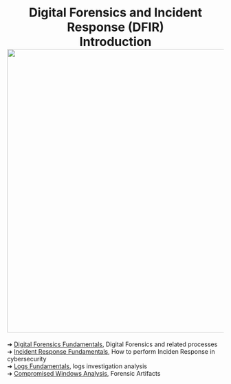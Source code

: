 <h1 align="center">Digital Forensics and Incident Response (DFIR)<br>Introduction<br><img width="660px" src="https://github.com/user-attachments/assets/0df0a62d-dedd-4dbc-aa0d-4c6dd7fc99c7"></h1>

➜ [Digital Forensics Fundamentals](https://github.com/RosanaFSS/DFIR-Digital-Forensics-and-Incident-Response-Introduction/blob/main/1%20.%20Digital%20Forensics%20Fundamentals.md), Digital Forensics and related processes<br>
➜ [Incident Response Fundamentals](https://github.com/RosanaFSS/DFIR-Digital-Forensics-and-Incident-Response-Introduction/blob/main/2%20.%20Incident%20Response%20Fundamentals.md), How to perform Inciden Response in cybersecurity<br>
➜ [Logs Fundamentals](https://github.com/RosanaFSS/DFIR-Digital-Forensics-and-Incident-Response-Introduction/blob/main/2%20.%20Logs%20Fundamentals.md), logs investigation analysis<br>
➜ [Compromised Windows Analysis](https://github.com/RosanaFSS/DFIR-Digital-Forensics-and-Incident-Response-Introduction/blob/main/3%20.%20Compromised%20Windows%20Analysis.md), Forensic Artifacts<br>
